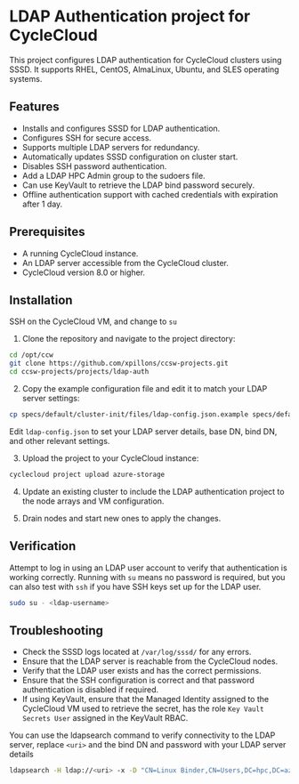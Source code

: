 # LDAP Authentication project for CycleCloud
This project configures LDAP authentication for CycleCloud clusters using SSSD. It supports RHEL, CentOS, AlmaLinux, Ubuntu, and SLES operating systems.
## Features
- Installs and configures SSSD for LDAP authentication.
- Configures SSH for secure access.
- Supports multiple LDAP servers for redundancy.
- Automatically updates SSSD configuration on cluster start.
- Disables SSH password authentication.
- Add a LDAP HPC Admin group to the sudoers file.
- Can use KeyVault to retrieve the LDAP bind password securely.
- Offline authentication support with cached credentials with expiration after 1 day.

## Prerequisites
- A running CycleCloud instance.
- An LDAP server accessible from the CycleCloud cluster.
- CycleCloud version 8.0 or higher.

## Installation
SSH on the CycleCloud VM, and change to `su`

1. Clone the repository and navigate to the project directory:
```bash
cd /opt/ccw
git clone https://github.com/xpillons/ccsw-projects.git
cd ccsw-projects/projects/ldap-auth
```

2. Copy the example configuration file and edit it to match your LDAP server settings:
```bash
cp specs/default/cluster-init/files/ldap-config.json.example specs/default/cluster-init/files/ldap-config.json
```
Edit `ldap-config.json` to set your LDAP server details, base DN, bind DN, and other relevant settings. 

3. Upload the project to your CycleCloud instance:
```bash
cyclecloud project upload azure-storage
```

4. Update an existing cluster to include the LDAP authentication project to the node arrays and VM configuration.

5. Drain nodes and start new ones to apply the changes.


## Verification
Attempt to log in using an LDAP user account to verify that authentication is working correctly.
Running with `su` means no password is required, but you can also test with `ssh` if you have SSH keys set up for the LDAP user.

```bash
sudo su - <ldap-username>
```

## Troubleshooting
- Check the SSSD logs located at `/var/log/sssd/` for any errors.
- Ensure that the LDAP server is reachable from the CycleCloud nodes.
- Verify that the LDAP user exists and has the correct permissions.
- Ensure that the SSH configuration is correct and that password authentication is disabled if required.
- If using KeyVault, ensure that the Managed Identity assigned to the CycleCloud VM used to retrieve the secret, has the role `Key Vault Secrets User` assigned in the KeyVault RBAC.

You can use the ldapsearch command to verify connectivity to the LDAP server, replace `<uri>` and the bind DN and password with your LDAP server details

```bash
ldapsearch -H ldap://<uri> -x -D "CN=Linux Binder,CN=Users,DC=hpc,DC=azure" -w 'password' -b "dc=hpc,dc=azure"
```
